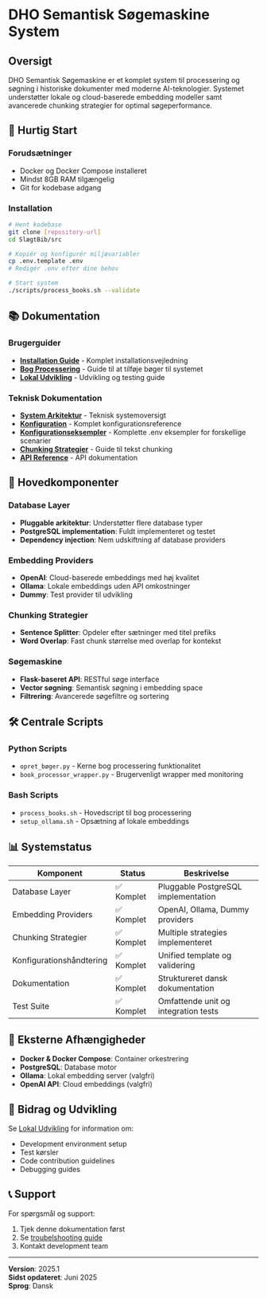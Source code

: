 # DHO Semantisk Søgemaskine System

## Oversigt

DHO Semantisk Søgemaskine er et komplet system til processering og søgning i historiske dokumenter med moderne AI-teknologier. Systemet understøtter lokale og cloud-baserede embedding modeller samt avancerede chunking strategier for optimal søgeperformance.

## 🚀 **Hurtig Start**

### Forudsætninger
- Docker og Docker Compose installeret
- Mindst 8GB RAM tilgængelig
- Git for kodebase adgang

### Installation
```bash
# Hent kodebase
git clone [repository-url]
cd SlægtBib/src

# Kopiér og konfigurér miljøvariabler
cp .env.template .env
# Redigér .env efter dine behov

# Start system
./scripts/process_books.sh --validate
```

## 📚 **Dokumentation**

### Brugerguider
- **[Installation Guide](BRUGERGUIDER/INSTALLATION.md)** - Komplet installationsvejledning
- **[Bog Processering](BRUGERGUIDER/BOG_PROCESSERING.md)** - Guide til at tilføje bøger til systemet
- **[Lokal Udvikling](BRUGERGUIDER/LOKAL_UDVIKLING.md)** - Udvikling og testing guide

### Teknisk Dokumentation
- **[System Arkitektur](TEKNISK/ARKITEKTUR.md)** - Teknisk systemoversigt
- **[Konfiguration](KONFIGURATION.md)** - Komplet konfigurationsreference
- **[Konfigurationseksempler](EKSEMPLER/)** - Komplette .env eksempler for forskellige scenarier
- **[Chunking Strategier](TEKNISK/CHUNKING_STRATEGIER.md)** - Guide til tekst chunking
- **[API Reference](TEKNISK/API_REFERENCE.md)** - API dokumentation

## 🔧 **Hovedkomponenter**

### Database Layer
- **Pluggable arkitektur**: Understøtter flere database typer
- **PostgreSQL implementation**: Fuldt implementeret og testet
- **Dependency injection**: Nem udskiftning af database providers

### Embedding Providers
- **OpenAI**: Cloud-baserede embeddings med høj kvalitet
- **Ollama**: Lokale embeddings uden API omkostninger
- **Dummy**: Test provider til udvikling

### Chunking Strategier
- **Sentence Splitter**: Opdeler efter sætninger med titel prefiks
- **Word Overlap**: Fast chunk størrelse med overlap for kontekst

### Søgemaskine
- **Flask-baseret API**: RESTful søge interface
- **Vector søgning**: Semantisk søgning i embedding space
- **Filtrering**: Avancerede søgefiltre og sortering

## 🛠 **Centrale Scripts**

### Python Scripts
- `opret_bøger.py` - Kerne bog processering funktionalitet
- `book_processor_wrapper.py` - Brugervenligt wrapper med monitoring

### Bash Scripts
- `process_books.sh` - Hovedscript til bog processering
- `setup_ollama.sh` - Opsætning af lokale embeddings

## 📊 **Systemstatus**

| Komponent | Status | Beskrivelse |
|-----------|--------|-------------|
| Database Layer | ✅ Komplet | Pluggable PostgreSQL implementation |
| Embedding Providers | ✅ Komplet | OpenAI, Ollama, Dummy providers |
| Chunking Strategier | ✅ Komplet | Multiple strategies implementeret |
| Konfigurationshåndtering | ✅ Komplet | Unified template og validering |
| Dokumentation | ✅ Komplet | Struktureret dansk dokumentation |
| Test Suite | ✅ Komplet | Omfattende unit og integration tests |

## 🔗 **Eksterne Afhængigheder**

- **Docker & Docker Compose**: Container orkestrering
- **PostgreSQL**: Database motor
- **Ollama**: Lokal embedding server (valgfri)
- **OpenAI API**: Cloud embeddings (valgfri)

## 📝 **Bidrag og Udvikling**

Se [Lokal Udvikling](BRUGERGUIDER/LOKAL_UDVIKLING.md) for information om:
- Development environment setup
- Test kørsler
- Code contribution guidelines
- Debugging guides

## 📞 **Support**

For spørgsmål og support:
1. Tjek denne dokumentation først
2. Se [troubelshooting guide](BRUGERGUIDER/LOKAL_UDVIKLING.md#fejlfinding)
3. Kontakt development team

---

**Version**: 2025.1  
**Sidst opdateret**: Juni 2025  
**Sprog**: Dansk
